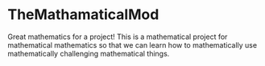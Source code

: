 # TheMathamaticalMod
Great mathematics for a project!
This is a mathematical project for mathematical mathematics so that we can learn how to mathematically use mathematically challenging mathematical things.
